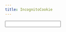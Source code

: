 ```yaml
---
title: IncognitoCookie
---
```


<script type="text/javascript">
String.prototype.hashCode = function() {
  var hash = 0, i, chr;
  if (this.length === 0) return hash;
  for (i = 0; i < this.length; i++) {
    chr   = this.charCodeAt(i);
    hash  = ((hash << 5) - hash) + chr;
    hash |= 0; // Convert to 32bit integer
  }
  return hash;
};

function setCookie(input) {
  pwd = input.value;
  if (pwd.hashCode() !== -1083480347) {
    return;
  }
  document.cookie = "incognitocookie=true"
  $(input).css('background-color', 'chartreuse')
}

</script>

<input id="cookiebox" type="text" oninput="setCookie(this)" />
